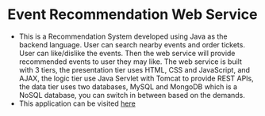# Event Recommendation Web Service
  - This is a Recommendation System developed using Java as the backend language. User can search nearby events and order tickets. User can like/dislike the events. Then the web service will provide recommended events to user they may like. The web service is built with 3 tiers, the presentation tier uses HTML, CSS and JavaScript, and AJAX, the logic tier use Java Servlet with Tomcat to provide REST APIs, the data tier uses two databases, MySQL and MongoDB which is a NoSQL database, you can switch in between based on the demands.
  - This application can be visited [here](http://iamchaoran.com/Jupiter/#)

